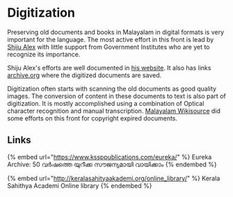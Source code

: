# Digitization

Preserving old documents and books in Malayalam in digital formats is very important for the language.  The most active effort in this front is lead by [Shiju Alex](https://shijualex.in) with little support from Government Institutes who are yet to recognize its importance.

Shiju Alex's efforts are well documented in [his website](https://shijualex.in). It also has links [archive.org](https://archive.org) where the digitized documents are saved.

Digitization often starts with scanning the old documents as good quality images. The conversion of content in these documents to text is also part of digitization. It is mostly accomplished using a combination of Optical character recognition and manual transcription. [Malayalam Wikisource](https://ml.wikisource.org) did some efforts on this front for copyright expired documents.

## Links

{% embed url="https://www.kssppublications.com/eureka/" %}
Eureka Archive: 50 വർഷത്തെ യുറീക്ക സൗജന്യമായി വായിക്കാം
{% endembed %}

{% embed url="http://keralasahityaakademi.org/online_library/" %}
Kerala Sahithya Academi Online library
{% endembed %}

